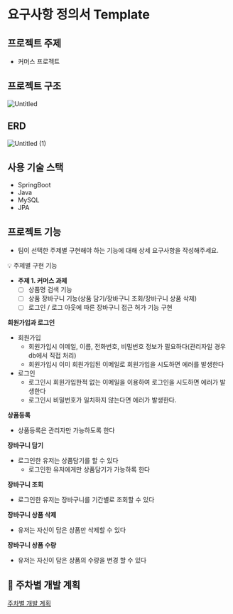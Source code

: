 # 요구사항 정의서 Template

## **프로젝트 주제**

- 커머스 프로젝트

## **프로젝트 구조**

 ![Untitled](https://user-images.githubusercontent.com/113747023/209157251-f116e1b0-74e1-448a-b963-9a7978170218.png)


## ERD

![Untitled (1)](https://user-images.githubusercontent.com/113747023/209157974-19b4bf97-06b3-4ea0-bb9b-a85ea9c772fd.png)

## 사용 기술 스택

- SpringBoot
- Java
- MySQL
- JPA

## 프로젝트 기능

- 팀이 선택한 주제별 구현해야 하는 기능에 대해 상세 요구사항을 작성해주세요.

<aside>
💡 주제별 구현 기능

- **주제 1. 커머스 과제**
    - [ ]  상품명 검색 기능
    - [ ]  상품 장바구니 기능(상품 담기/장바구니 조회/장바구니 상품 삭제)
    - [ ]  로그인 / 로그 아웃에 따른 장바구니 접근 허가 기능 구현
</aside>

**회원가입과 로그인**

- 회원가입
    - 회원가입시 이메일, 이름, 전화번호, 비밀번호 정보가 필요하다(관리자일 경우 db에서 직접 처리)
    - 회원가입시 이미 회원가입된 이메일로 회원가입을 시도하면 에러를 발생한다
- 로그인
    - 로그인시 회원가입한적 없는 이메일을 이용하여 로그인을 시도하면 에러가 발생한다
    - 로그인시 비밀번호가 일치하지 않는다면 에러가 발생한다.
    

**상품등록**

- 상품등록은 관리자만 가능하도록 한다

**장바구니 담기**

- 로그인한 유저는 상품담기를 할 수 있다
    - 로그인한 유저에게만  상품담기가 가능하록 한다

**장바구니 조회**

- 로그인한 유저는 장바구니를 기간별로 조회할 수 있다

**장바구니 상품 삭제**

- 유저는 자신이 담은 상품만 삭제할 수 있다

**장바구니 상품 수량**

- 유저는 자신이 담은 상품의 수량을 변경 할 수 있다

## **💪 주차별 개발 계획**

[주차별 개발 계획](https://www.notion.so/331a6dbb812642dc90439f639d7d6573)
